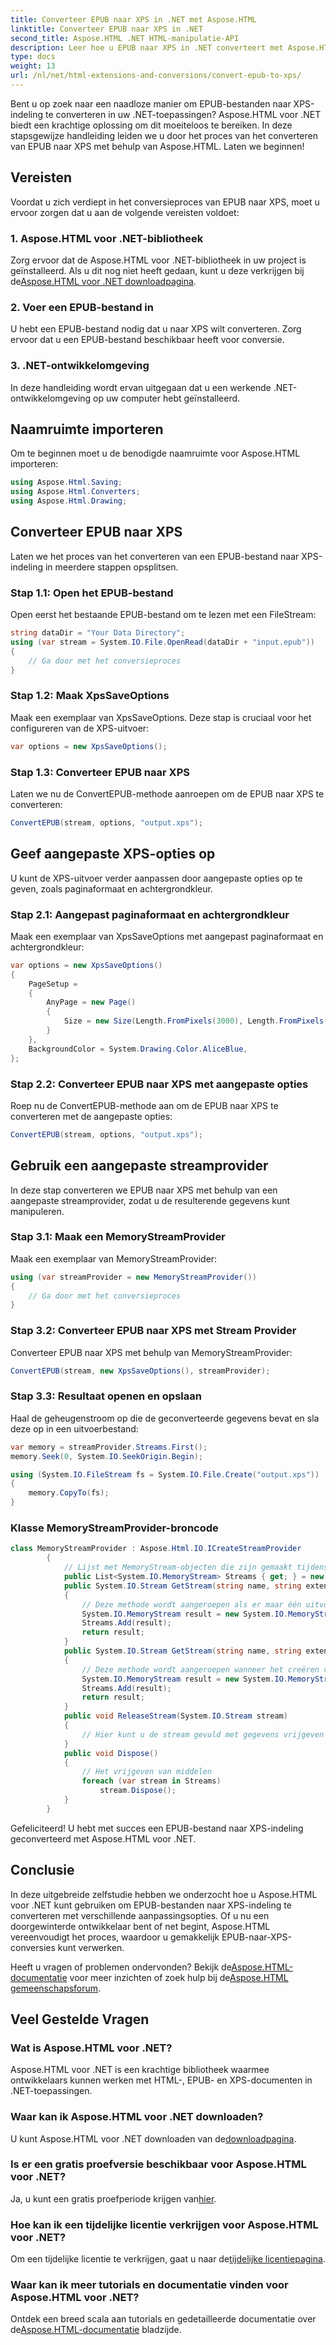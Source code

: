 ```yaml
---
title: Converteer EPUB naar XPS in .NET met Aspose.HTML
linktitle: Converteer EPUB naar XPS in .NET
second_title: Aspose.HTML .NET HTML-manipulatie-API
description: Leer hoe u EPUB naar XPS in .NET converteert met Aspose.HTML voor .NET. Volg onze stapsgewijze handleiding voor moeiteloze conversies.
type: docs
weight: 13
url: /nl/net/html-extensions-and-conversions/convert-epub-to-xps/
---
```


Bent u op zoek naar een naadloze manier om EPUB-bestanden naar XPS-indeling te converteren in uw .NET-toepassingen? Aspose.HTML voor .NET biedt een krachtige oplossing om dit moeiteloos te bereiken. In deze stapsgewijze handleiding leiden we u door het proces van het converteren van EPUB naar XPS met behulp van Aspose.HTML. Laten we beginnen!

## Vereisten

Voordat u zich verdiept in het conversieproces van EPUB naar XPS, moet u ervoor zorgen dat u aan de volgende vereisten voldoet:

### 1. Aspose.HTML voor .NET-bibliotheek

 Zorg ervoor dat de Aspose.HTML voor .NET-bibliotheek in uw project is geïnstalleerd. Als u dit nog niet heeft gedaan, kunt u deze verkrijgen bij de[Aspose.HTML voor .NET downloadpagina](https://releases.aspose.com/html/net/).

### 2. Voer een EPUB-bestand in

U hebt een EPUB-bestand nodig dat u naar XPS wilt converteren. Zorg ervoor dat u een EPUB-bestand beschikbaar heeft voor conversie.

### 3. .NET-ontwikkelomgeving

In deze handleiding wordt ervan uitgegaan dat u een werkende .NET-ontwikkelomgeving op uw computer hebt geïnstalleerd.

## Naamruimte importeren

Om te beginnen moet u de benodigde naamruimte voor Aspose.HTML importeren:

```csharp
using Aspose.Html.Saving;
using Aspose.Html.Converters;
using Aspose.Html.Drawing;
```

## Converteer EPUB naar XPS

Laten we het proces van het converteren van een EPUB-bestand naar XPS-indeling in meerdere stappen opsplitsen.

### Stap 1.1: Open het EPUB-bestand

Open eerst het bestaande EPUB-bestand om te lezen met een FileStream:

```csharp
string dataDir = "Your Data Directory";
using (var stream = System.IO.File.OpenRead(dataDir + "input.epub"))
{
    // Ga door met het conversieproces
}
```

### Stap 1.2: Maak XpsSaveOptions

Maak een exemplaar van XpsSaveOptions. Deze stap is cruciaal voor het configureren van de XPS-uitvoer:

```csharp
var options = new XpsSaveOptions();
```

### Stap 1.3: Converteer EPUB naar XPS

Laten we nu de ConvertEPUB-methode aanroepen om de EPUB naar XPS te converteren:

```csharp
ConvertEPUB(stream, options, "output.xps");
```

## Geef aangepaste XPS-opties op

U kunt de XPS-uitvoer verder aanpassen door aangepaste opties op te geven, zoals paginaformaat en achtergrondkleur.

### Stap 2.1: Aangepast paginaformaat en achtergrondkleur

Maak een exemplaar van XpsSaveOptions met aangepast paginaformaat en achtergrondkleur:

```csharp
var options = new XpsSaveOptions()
{
    PageSetup =
    {
        AnyPage = new Page()
        {
            Size = new Size(Length.FromPixels(3000), Length.FromPixels(1000))
        }
    },
    BackgroundColor = System.Drawing.Color.AliceBlue,
};
```

### Stap 2.2: Converteer EPUB naar XPS met aangepaste opties

Roep nu de ConvertEPUB-methode aan om de EPUB naar XPS te converteren met de aangepaste opties:

```csharp
ConvertEPUB(stream, options, "output.xps");
```

## Gebruik een aangepaste streamprovider

In deze stap converteren we EPUB naar XPS met behulp van een aangepaste streamprovider, zodat u de resulterende gegevens kunt manipuleren.

### Stap 3.1: Maak een MemoryStreamProvider

Maak een exemplaar van MemoryStreamProvider:

```csharp
using (var streamProvider = new MemoryStreamProvider())
{
    // Ga door met het conversieproces
}
```

### Stap 3.2: Converteer EPUB naar XPS met Stream Provider

Converteer EPUB naar XPS met behulp van MemoryStreamProvider:

```csharp
ConvertEPUB(stream, new XpsSaveOptions(), streamProvider);
```

### Stap 3.3: Resultaat openen en opslaan

Haal de geheugenstroom op die de geconverteerde gegevens bevat en sla deze op in een uitvoerbestand:

```csharp
var memory = streamProvider.Streams.First();
memory.Seek(0, System.IO.SeekOrigin.Begin);

using (System.IO.FileStream fs = System.IO.File.Create("output.xps"))
{
    memory.CopyTo(fs);
}
```

### Klasse MemoryStreamProvider-broncode

```csharp
class MemoryStreamProvider : Aspose.Html.IO.ICreateStreamProvider
        {
            // Lijst met MemoryStream-objecten die zijn gemaakt tijdens het renderen van het document
            public List<System.IO.MemoryStream> Streams { get; } = new List<System.IO.MemoryStream>();
            public System.IO.Stream GetStream(string name, string extension)
            {
                // Deze methode wordt aangeroepen als er maar één uitvoerstroom nodig is, bijvoorbeeld voor XPS-, PDF- of TIFF-formaten.
                System.IO.MemoryStream result = new System.IO.MemoryStream();
                Streams.Add(result);
                return result;
            }
            public System.IO.Stream GetStream(string name, string extension, int page)
            {
                // Deze methode wordt aangeroepen wanneer het creëren van meerdere uitvoerstromen vereist is. Bijvoorbeeld tijdens het renderen van HTML naar een lijst met afbeeldingsbestanden (JPG, PNG, etc.)
                System.IO.MemoryStream result = new System.IO.MemoryStream();
                Streams.Add(result);
                return result;
            }
            public void ReleaseStream(System.IO.Stream stream)
            {
                // Hier kunt u de stream gevuld met gegevens vrijgeven en bijvoorbeeld naar de harde schijf spoelen
            }
            public void Dispose()
            {
                // Het vrijgeven van middelen
                foreach (var stream in Streams)
                    stream.Dispose();
            }
        }
```
Gefeliciteerd! U hebt met succes een EPUB-bestand naar XPS-indeling geconverteerd met Aspose.HTML voor .NET.

## Conclusie

In deze uitgebreide zelfstudie hebben we onderzocht hoe u Aspose.HTML voor .NET kunt gebruiken om EPUB-bestanden naar XPS-indeling te converteren met verschillende aanpassingsopties. Of u nu een doorgewinterde ontwikkelaar bent of net begint, Aspose.HTML vereenvoudigt het proces, waardoor u gemakkelijk EPUB-naar-XPS-conversies kunt verwerken.

 Heeft u vragen of problemen ondervonden? Bekijk de[Aspose.HTML-documentatie](https://reference.aspose.com/html/net/) voor meer inzichten of zoek hulp bij de[Aspose.HTML gemeenschapsforum](https://forum.aspose.com/).

## Veel Gestelde Vragen

### Wat is Aspose.HTML voor .NET?
Aspose.HTML voor .NET is een krachtige bibliotheek waarmee ontwikkelaars kunnen werken met HTML-, EPUB- en XPS-documenten in .NET-toepassingen.

### Waar kan ik Aspose.HTML voor .NET downloaden?
 U kunt Aspose.HTML voor .NET downloaden van de[downloadpagina](https://releases.aspose.com/html/net/).

### Is er een gratis proefversie beschikbaar voor Aspose.HTML voor .NET?
 Ja, u kunt een gratis proefperiode krijgen van[hier](https://releases.aspose.com/).

### Hoe kan ik een tijdelijke licentie verkrijgen voor Aspose.HTML voor .NET?
 Om een tijdelijke licentie te verkrijgen, gaat u naar de[tijdelijke licentiepagina](https://purchase.aspose.com/temporary-license/).

### Waar kan ik meer tutorials en documentatie vinden voor Aspose.HTML voor .NET?
 Ontdek een breed scala aan tutorials en gedetailleerde documentatie over de[Aspose.HTML-documentatie](https://reference.aspose.com/html/net/) bladzijde.